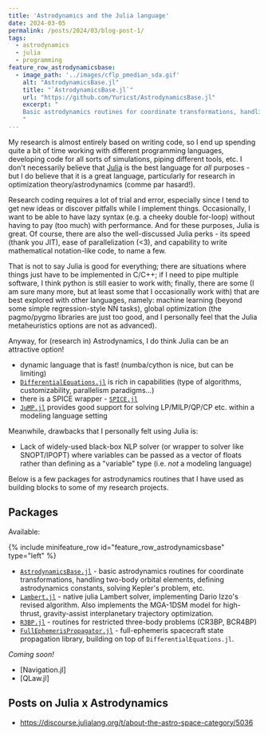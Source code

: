 ```yaml
---
title: 'Astrodynamics and the Julia language'
date: 2024-03-05
permalink: /posts/2024/03/blog-post-1/
tags:
  - astrodynamics
  - julia
  - programming
feature_row_astrodynamicsbase:
  - image_path: '../images/cflp_pmedian_sda.gif'
    alt: "AstrodynamicsBase.jl"
    title: "`AstrodynamicsBase.jl`"
    url: "https://github.com/Yuricst/AstrodynamicsBase.jl"
    excerpt: "
    Basic astrodynamics routines for coordinate transformations, handling two-body orbital elements, defining astrodynamics constants, solving Kepler's problem, etc.
    "
---
```


My research is almost entirely based on writing code, so I end up spending quite a bit of time working with different programming languages, developing code for all sorts of simulations, piping different tools, etc. 
I don't necessarily believe that [Julia](https://julialang.org/) is the best language for *all* purposes - but I do believe that it is a great language, particularly for research in optimization theory/astrodynamics (comme par hasard!).

Research coding requires a lot of trial and error, especially since I tend to get new ideas or discover pitfalls while I implement things. Occasionally, I want to be able to have lazy syntax (e.g. a cheeky double for-loop) without having to pay (too much) with performance. And for these purposes, Julia is great. 
Of course, there are also the well-discussed Julia perks - its speed (thank you JIT), ease of parallelization (<3), and capability to write mathematical notation-like code, to name a few. 

That is not to say Julia is good for everything; there are situations where things just have to be implemented in C/C++; if I need to pipe multiple software, I think python is still easier to work with; finally, there are some (I am sure many more, but at least some that I occasionally work with) that are best explored with other languages, namely: machine learning (beyond some simple regression-style NN tasks), global optimization (the pagmo/pygmo libraries are just too good, and I personally feel that the Julia metaheuristics options are not as advanced). 

Anyway, for (research in) Astrodynamics, I do think Julia can be an attractive option!

- dynamic language that is fast! (numba/cython is nice, but can be limiting)
- [`DifferentialEquations.jl`](https://github.com/SciML/DifferentialEquations.jl) is rich in capabilities (type of algorithms, customizability, parallelism paradigms...)
- there is a SPICE wrapper - [`SPICE.jl`](https://github.com/JuliaAstro/SPICE.jl)
- [`JuMP.jl`](https://github.com/jump-dev/JuMP.jl) provides good support for solving LP/MILP/QP/CP etc. within a modeling language setting

Meanwhile, drawbacks that I personally felt using Julia is: 

- Lack of widely-used black-box NLP solver (or wrapper to solver like SNOPT/IPOPT) where variables can be passed as a vector of floats rather than defining as a "variable" type (i.e. *not* a modeling language)

Below is a few packages for astrodynamics routines that I have used as building blocks to some of my research projects. 


## Packages

Available:

{% include minifeature_row id="feature_row_astrodynamicsbase" type="left" %}

- [`AstrodynamicsBase.jl`](https://github.com/Yuricst/AstrodynamicsBase.jl) - basic astrodynamics routines for coordinate transformations, handling two-body orbital elements, defining astrodynamics constants, solving Kepler's problem, etc.
- [`Lambert.jl`](https://github.com/Yuricst/Lambert.jl) - native julia Lambert solver, implementing Dario Izzo's revised algorithm. Also implements the MGA-1DSM model for high-thrust, gravity-assist interplanetary trajectory optimization.
- [`R3BP.jl`](https://github.com/Yuricst/R3BP.jl/) - routines for restricted three-body problems (CR3BP, BCR4BP)
- [`FullEphemerisPropagator.jl`](https://github.com/Yuricst/FullEphemerisPropagator.jl) - full-ephemeris spacecraft state propagation library, building on top of `DifferentialEquations.jl`. 


*Coming soon!*

- [Navigation.jl]
- [QLaw.jl]


## Posts on Julia x Astrodynamics

- https://discourse.julialang.org/t/about-the-astro-space-category/5036